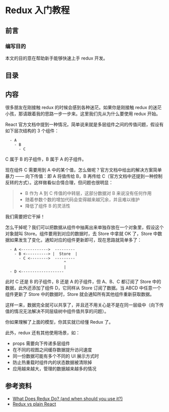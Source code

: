 # Redux 入门教程

## 前言

### 编写目的

本文的目的意在帮助新手能够快速上手 redux 开发。

## 目录

## 内容

很多朋友在刚接触 redux 的时候会感到各种迷茫。如果你是刚接触 redux 的迷茫小孩，那请跟着我的思路一步一步来。这里我们先从为什么要使用 redux 开始。

React 官方文档中提到一种情况，简单说来就是多层组件之间的传值问题，假设有如下层次结构的 3 个组件：

      - A
        - B
          - C

C 属于 B 的子组件，B 属于 A 的子组件。

现在组件 C 需要用到 A 中的某个值，怎么做呢？官方文档中给出的解决方案简单暴力 —— 向下传值：即 A 将值传给 B，B 再传给 C（官方文档中还提到一种控制反转的方式）。这样做看似合情合理，但问题也很明显：

> - B 作为 A 到 C 传值的中转层，这部分数据对 B 来说没有任何作用
> - 随着参数个数的增加代码会变得越来越冗余，并且难以维护
> - 降低了组件 B 的灵活性

我们需要把它干掉！

怎么干掉呢？我们可以把数据从组件中抽离出来单独存放在一个对象里，假设这个对象就叫 Store。组件要用到对应的数据时，去 Store 中拿就 OK 了，Store 中数据如果发生了变化，通知对应的组件更新即可，现在思路就简单多了：

      - A <------------>  ---------
        - B <----------> |  Store  |
          - C <-------->  ---------
                              ^
                              |
      - D <-------------------

此时 C 还是 B 的子组件，B 还是 A 的子组件，但 A、B、C 都订阅了 Store 中的数据，此外还添加了组件 D，它同样从 Store 订阅了数据。当 ABCD 中任意一个组件更新了 Store 中的数据时，Store 就会通知所有其他组件重新获取数据。

这样一来，数据完全就可以共享了，并且还不用关心是不是在同一层级中（向下传值的情况无法解决不同层级树中组件值共享的问题）。

你如果理解了上面的模型，你其实就已经懂 Redux 了。

此外，redux 还有其他使用场景，如：

- props 需要向下传递多层组件
- 在不同的视图之间缓存数据提升访问速度
- 同一份数据可能有多个不同的 UI 展示方式时
- 防止热重载时组件内的状态数据被清除掉
- 应用越来越大，管理的数据越来越多的情况

## 参考资料

- [What Does Redux Do? (and when should you use it?)](https://daveceddia.com/what-does-redux-do/)
- [Redux vs plain React](https://stackoverflow.com/questions/39260769/redux-vs-plain-react/39261546#39261546)